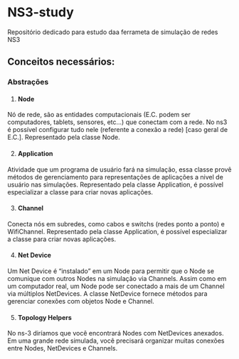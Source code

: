 # NS3-study
Repositório dedicado para estudo daa ferrameta de simulação de redes NS3

## Conceitos necessários:

### Abstrações

1. #### Node 

Nó de rede, são as entidades computacionais (E.C. podem ser computadores, tablets, sensores, etc...) que conectam com a rede. No ns3 é possível configurar tudo nele (referente a conexão a rede) [caso geral de E.C.]. Representado pela classe Node.

2. #### Application 

Atividade que um programa de usuário fará na simulação, essa classe provê métodos de gerenciamento para representações de aplicações a nivel de usuário nas simulações. Representado pela classe Application, é possível especializar a classe para criar novas aplicações.

3. #### Channel 

Conecta nós em subredes, como cabos e switchs (redes ponto a ponto) e WifiChannel. Representado pela classe Application, é possível especializar a classe para criar novas aplicações.

4. #### Net Device

Um Net Device é “instalado” em um Node para permitir que o Node se comunique com outros Nodes na simulação via Channels. Assim como em um computador real, um Node pode ser conectado a mais de um Channel via múltiplos NetDevices. A classe NetDevice fornece métodos para gerenciar conexões com objetos Node e Channel.

5. #### Topology Helpers

No ns-3 diríamos que você encontrará Nodes com NetDevices anexados. Em uma grande rede simulada, você precisará organizar muitas conexões entre Nodes, NetDevices e Channels.